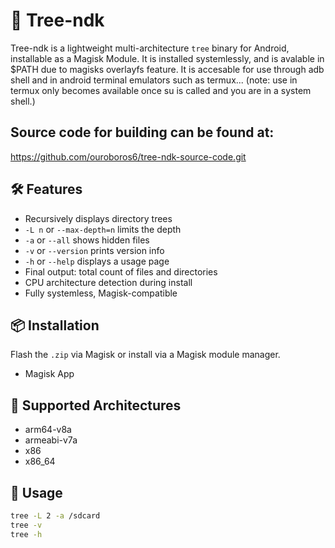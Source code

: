 # 🌲 Tree-ndk

Tree-ndk is a lightweight multi-architecture `tree`
binary for Android, installable as a Magisk Module. It is installed systemlessly, and is avalable in $PATH due to magisks overlayfs feature. It is accesable for use through adb shell and in android terminal emulators such as termux... (note: use in termux only becomes available once su is called and you are in a system shell.)

## Source code for building can be found at:
https://github.com/ouroboros6/tree-ndk-source-code.git

## 🛠 Features

- Recursively displays directory trees
- `-L n` or `--max-depth=n` limits the depth
- `-a` or `--all` shows hidden files
- `-v` or `--version` prints version info
- `-h` or `--help` displays a usage page
- Final output: total count of files and directories
- CPU architecture detection during install
- Fully systemless, Magisk-compatible

## 📦 Installation

Flash the `.zip` via Magisk or install via a Magisk module manager.

- Magisk App

## 🧪 Supported Architectures

- arm64-v8a
- armeabi-v7a
- x86
- x86_64

## 🔧 Usage

```sh
tree -L 2 -a /sdcard
tree -v
tree -h
